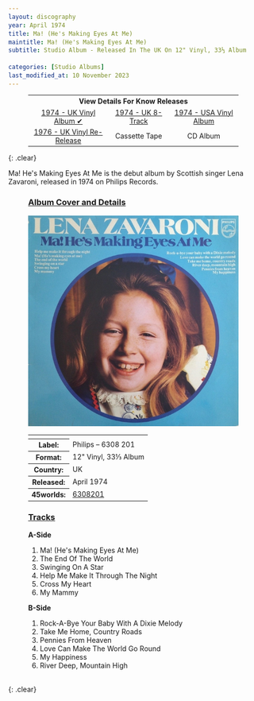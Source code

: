 ```yaml
---
layout: discography
year: April 1974
title: Ma! (He's Making Eyes At Me)
maintitle: Ma! (He's Making Eyes At Me)
subtitle: Studio Album - Released In The UK On 12" Vinyl, 33⅓ Album

categories: [Studio Albums]
last_modified_at: 10 November 2023
---
```


<figure class="fig3">
<table style="text-align:center;">
<tr><th colspan="4">View Details For Know Releases</th></tr>
<tr><td><a href="/discography/studio-albums/1974-04-ma-hes-making-eyes-at-me-uk">1974 - UK Vinyl Album &#x2714;</a></td><td><a href="/discography/studio-albums/1974-ma-hes-making-eyes-at-me-uk-8-track">1974 - UK 8-Track</a></td><td><a href="/discography/studio-albums/1974-06-ma-hes-making-eyes-at-me-usa">1974 - USA Vinyl Album</a></td></tr>
<tr><td><a href="/discography/studio-albums/1976-ma-hes-making-eyes-at-me-uk">1976 - UK Vinyl Re-Release</a></td><td>Cassette Tape</td><td>CD Album</td></tr>
</table>
</figure>

{: .clear}

Ma! He's Making Eyes At Me is the debut album by Scottish singer Lena Zavaroni, released in 1974 on Philips Records.

<figure class="fig1">
<h3 id="cover"><a href="#cover">Album Cover and Details</a></h3>
<img src="/assets/images/albums/1974-lena-zavaroni-ma-hes-making-eyes-at-me-uk.jpg" class="full-width" alt="Philips's' Blue Front Cover for the album Ma! (He's Making Eyes At Me) Philips – 6308 201 (1974)" />
<figcaption>
<table>
<tr><th colspan="2"></th></tr>
<tr><th>Label:</th><td>Philips – 6308 201</td></tr>
<tr><th>Format:</th><td>12" Vinyl, 33⅓ Album</td></tr>
<tr><th>Country:</th><td>UK</td></tr>
<tr><th>Released:</th><td>April 1974</td></tr>
<tr class="split"><th>45worlds:</th><td><a class="external-link" href="http://www.45worlds.com/vinyl/album/6308201">6308201</a></td></tr>
</table>
</figcaption>
</figure>


<figure class="fig2">
<h3 id="tracks"><a href="#tracks">Tracks</a></h3>
<figcaption>
<strong>A-Side</strong>
</figcaption>
<ol>
<li>Ma! (He's Making Eyes At Me)</li>
<li>The End Of The World</li>
<li>Swinging On A Star</li>
<li>Help Me Make It Through The Night</li>
<li>Cross My Heart</li>
<li>My Mammy</li>
</ol>
<figcaption>
<strong>B-Side</strong>
</figcaption>
<ol>
<li>Rock-A-Bye Your Baby With A Dixie Melody</li>
<li>Take Me Home, Country Roads</li>
<li>Pennies From Heaven</li>
<li>Love Can Make The World Go Round</li>
<li>My Happiness</li>
<li>River Deep, Mountain High</li>
</ol>
</figure>

<br />{: .clear}

